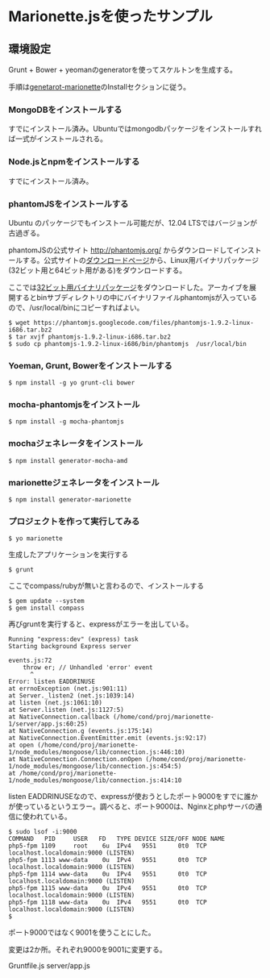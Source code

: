 # Marionette.jsを使ったサンプル

## 環境設定

Grunt + Bower + yeomanのgeneratorを使ってスケルトンを生成する。

手順は[genetarot-marionette](https://github.com/mrichard/generator-marionette)のInstallセクションに従う。

### MongoDBをインストールする

すでにインストール済み。Ubuntuではmongodbパッケージをインストールすれば一式がインストールされる。

### Node.jsとnpmをインストールする

すでにインストール済み。

### phantomJSをインストールする

Ubuntu のパッケージでもインストール可能だが、12.04 LTSではバージョンが古過ぎる。

phantomJSの公式サイト http://phantomjs.org/ からダウンロードしてインストールする。公式サイトの[ダウンロードページ](http://phantomjs.org/download.html)から、Linux用バイナリパッケージ(32ビット用と64ビット用がある)をダウンロードする。

ここでは[32ビット用バイナリパッケージ](https://phantomjs.googlecode.com/files/phantomjs-1.9.2-linux-i686.tar.bz2)をダウンロードした。アーカイブを展開するとbinサブディレクトリの中にバイナリファイルphantomjsが入っているので、/usr/local/binにコピーすればよい。

    $ wget https://phantomjs.googlecode.com/files/phantomjs-1.9.2-linux-i686.tar.bz2
    $ tar xvjf phantomjs-1.9.2-linux-i686.tar.bz2 
    $ sudo cp phantomjs-1.9.2-linux-i686/bin/phantomjs  /usr/local/bin

### Yoeman, Grunt, Bowerをインストールする

    $ npm install -g yo grunt-cli bower

### mocha-phantomjsをインストール

    $ npm install -g mocha-phantomjs

### mochaジェネレータをインストール

    $ npm install generator-mocha-amd

### marionetteジェネレータをインストール

    $ npm install generator-marionette

### プロジェクトを作って実行してみる

    $ yo marionette

生成したアプリケーションを実行する

    $ grunt

ここでcompass/rubyが無いと言わるので、インストールする

    $ gem update --system
    $ gem install compass

再びgruntを実行すると、expressがエラーを出している。

    Running "express:dev" (express) task
    Starting background Express server
    
    events.js:72
	    throw er; // Unhandled 'error' event
		  ^
    Error: listen EADDRINUSE
	at errnoException (net.js:901:11)
	at Server._listen2 (net.js:1039:14)
	at listen (net.js:1061:10)
	at Server.listen (net.js:1127:5)
	at NativeConnection.callback (/home/cond/proj/marionette-1/server/app.js:60:25)
	at NativeConnection.g (events.js:175:14)
	at NativeConnection.EventEmitter.emit (events.js:92:17)
	at open (/home/cond/proj/marionette-1/node_modules/mongoose/lib/connection.js:446:10)
	at NativeConnection.Connection.onOpen (/home/cond/proj/marionette-1/node_modules/mongoose/lib/connection.js:454:5)
	at /home/cond/proj/marionette-1/node_modules/mongoose/lib/connection.js:414:10

listen EADDRINUSEなので、expressが使おうとしたポート9000をすでに誰かが使っているというエラー。調べると、ポート9000は、Nginxとphpサーバの通信に使われている。

    $ sudo lsof -i:9000
    COMMAND   PID     USER   FD   TYPE DEVICE SIZE/OFF NODE NAME
    php5-fpm 1109     root    6u  IPv4   9551      0t0  TCP localhost.localdomain:9000 (LISTEN)
    php5-fpm 1113 www-data    0u  IPv4   9551      0t0  TCP localhost.localdomain:9000 (LISTEN)
    php5-fpm 1114 www-data    0u  IPv4   9551      0t0  TCP localhost.localdomain:9000 (LISTEN)
    php5-fpm 1115 www-data    0u  IPv4   9551      0t0  TCP localhost.localdomain:9000 (LISTEN)
    php5-fpm 1118 www-data    0u  IPv4   9551      0t0  TCP localhost.localdomain:9000 (LISTEN)
    $

ポート9000ではなく9001を使うことにした。

変更は2か所。それぞれ9000を9001に変更する。

Gruntfile.js
server/app.js
